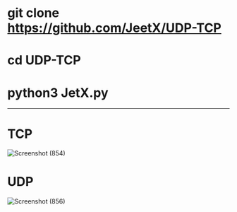 # git clone https://github.com/JeetX/UDP-TCP

# cd UDP-TCP

# python3 JetX.py

----------------------------------------------------------

# TCP
![Screenshot (854)](https://user-images.githubusercontent.com/94552389/142465370-d7f063c7-9fab-4580-bbe3-41aa985dd2e6.png)

# UDP
![Screenshot (856)](https://user-images.githubusercontent.com/94552389/142465668-a0dcbb2c-5e97-4909-bc53-449cc7b45229.png)
